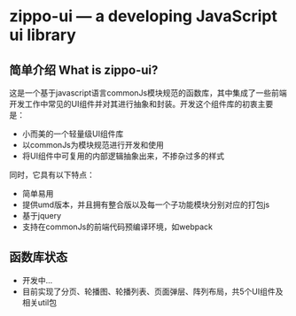 zippo-ui — a developing JavaScript ui library
==================================================


简单介绍 What is zippo-ui?
----------------------------------------------
这是一个基于javascript语言commonJs模块规范的函数库，其中集成了一些前端开发工作中常见的UI组件并对其进行抽象和封装。开发这个组件库的初衷主要是：
- 小而美的一个轻量级UI组件库
- 以commonJs为模块规范进行开发和使用
- 将UI组件中可复用的内部逻辑抽象出来，不掺杂过多的样式

同时，它具有以下特点：
- 简单易用
- 提供umd版本，并且拥有整合版以及每一个子功能模块分别对应的打包js
- 基于jquery
- 支持在commonJs的前端代码预编译环境，如webpack

函数库状态
----------------------------------------------
- 开发中...
- 目前实现了分页、轮播图、轮播列表、页面弹层、阵列布局，共5个UI组件及相关util包
